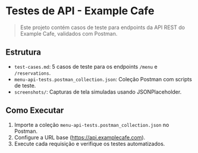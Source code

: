 # Testes de API - Example Cafe

> Este projeto contém casos de teste para endpoints da API REST do Example Cafe, validados com Postman.

## Estrutura

- `test-cases.md`: 5 casos de teste para os endpoints `/menu` e `/reservations`.
- `menu-api-tests.postman_collection.json`: Coleção Postman com scripts de teste.
- `screenshots/`: Capturas de tela simuladas usando JSONPlaceholder.

## Como Executar

1. Importe a coleção `menu-api-tests.postman_collection.json` no Postman.
2. Configure a URL base (https://api.examplecafe.com).
3. Execute cada requisição e verifique os testes automatizados.
